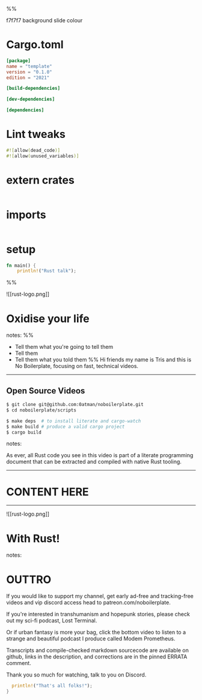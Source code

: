 <style>
:root {--r-code-font: "FiraCode Nerd Font";}
.reveal .hljs {min-height: 50%;}
</style>
%%

f7f7f7 background slide colour

# Cargo.toml 
```toml
[package]
name = "template"
version = "0.1.0"
edition = "2021"

[build-dependencies]

[dev-dependencies]

[dependencies]
```

# Lint tweaks
```rust
#![allow(dead_code)]
#![allow(unused_variables)]
```

# extern crates

```rust

```

# imports
```rust
```

# setup

```rust
fn main() {
	println!("Rust talk");

```
%%

![[rust-logo.png]]

# Oxidise your life 



notes:
%%
- Tell them what you're going to tell them
- Tell them
- Tell them what you told them
%%
Hi friends my name is Tris and this is No Boilerplate, focusing on fast, technical videos.


---


## Open Source Videos

```sh
$ git clone git@github.com:0atman/noboilerplate.git
$ cd noboilerplate/scripts

$ make deps  # to install literate and cargo-watch
$ make build # produce a valid cargo project
$ cargo build
```

notes:

As ever, all Rust code you see in this video is part of a literate programming document that can be extracted and compiled with native Rust tooling.


---

# CONTENT HERE



---


![[rust-logo.png]]

# With Rust! 


notes:

# OUTTRO

If you would like to support my channel, get early ad-free and tracking-free videos and vip discord access head to patreon.com/noboilerplate.

If you're interested in transhumanism and hopepunk stories, please check out my sci-fi podcast, Lost Terminal.

Or if urban fantasy is more your bag, click the bottom video to listen to a strange and beautiful podcast I produce called Modem Prometheus.

Transcripts and compile-checked markdown sourcecode are available on github, links in the description, and corrections are in the pinned ERRATA comment.

Thank you so much for watching, talk to you on Discord.

```rust
  println!("That's all folks!");
} 
```